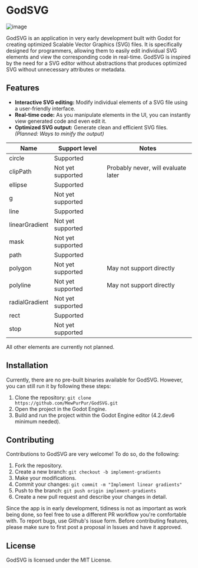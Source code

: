 # GodSVG

![image](https://user-images.githubusercontent.com/85438892/273739933-717e67dc-e944-4d12-bcce-3dfd70196ff3.png)

GodSVG is an application in very early development built with Godot for creating optimized Scalable Vector Graphics (SVG) files. It is specifically designed for programmers, allowing them to easily edit individual SVG elements and view the corresponding code in real-time.
GodSVG is inspired by the need for a SVG editor without abstractions that produces optimized SVG without unnecessary attributes or metadata.

## Features

- **Interactive SVG editing:** Modify individual elements of a SVG file using a user-friendly interface.
- **Real-time code:** As you manipulate elements in the UI, you can instantly view generated code and even edit it.
- **Optimized SVG output:** Generate clean and efficient SVG files. _(Planned: Ways to minify the output)_

| Name | Support level | Notes |
| --- | --- | --- |
| circle | Supported | |
| clipPath | Not yet supported | Probably never, will evaluate later |
| ellipse | Supported | |
| g | Not yet supported | |
| line | Supported |
| linearGradient | Not yet supported | |
| mask | Not yet supported | |
| path | Supported | |
| polygon | Not yet supported | May not support directly |
| polyline | Not yet supported | May not support directly |
| radialGradient | Not yet supported | |
| rect | Supported | |
| stop | Not yet supported | |

All other elements are currently not planned.

## Installation

Currently, there are no pre-built binaries available for GodSVG. However, you can still run it by following these steps:

1. Clone the repository: `git clone https://github.com/MewPurPur/GodSVG.git`
2. Open the project in the Godot Engine.
3. Build and run the project within the Godot Engine editor (4.2.dev6 minimum needed).

## Contributing

Contributions to GodSVG are very welcome! To do so, do the following:

1. Fork the repository.
2. Create a new branch: `git checkout -b implement-gradients`
3. Make your modifications.
4. Commit your changes: `git commit -m "Implement linear gradients"`
5. Push to the branch: `git push origin implement-gradients`
6. Create a new pull request and describe your changes in detail.

Since the app is in early development, tidiness is not as important as work being done, so feel free to use a different PR workflow you're comfortable with.
To report bugs, use Github's issue form. Before contributing features, please make sure to first post a proposal in Issues and have it approved.

## License

GodSVG is licensed under the MIT License.

